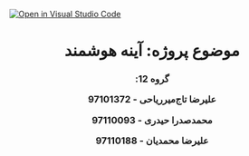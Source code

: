 [![Open in Visual Studio Code](https://classroom.github.com/assets/open-in-vscode-f059dc9a6f8d3a56e377f745f24479a46679e63a5d9fe6f495e02850cd0d8118.svg)](https://classroom.github.com/online_ide?assignment_repo_id=7241116&assignment_repo_type=AssignmentRepo)
<div dir="rtl"> 
  <h1 align="center">
    موضوع پروژه: آینه هوشمند
  </h1>
  
  <h3 align="center">
     
  گروه 12:
  
  علیرضا تاج‌میرریاحی - 97101372
     
  محمدصدرا حیدری - 97110093 
    
  علیرضا محمدیان - 97110188    
 
  </h3>
  
</div>
